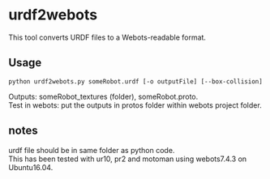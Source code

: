 # urdf2webots

This tool converts URDF files to a Webots-readable format.

## Usage

`python urdf2webots.py someRobot.urdf [-o outputFile] [--box-collision]`

Outputs: someRobot_textures (folder), someRobot.proto.  
Test in webots: put the outputs in protos folder within webots project folder.

## notes
urdf file should be in same folder as python code.  
This has been tested with ur10, pr2 and motoman using webots7.4.3 on Ubuntu16.04.
